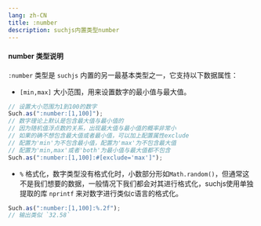 ```yaml
---
lang: zh-CN
title: :number
description: suchjs内置类型number
---
```


#### number 类型说明 <Badge text=">= 1.0.0" /> 

`:number` 类型是 `suchjs` 内置的另一最基本类型之一，它支持以下数据属性：

- `[min,max]` 大小范围，用来设置数字的最小值与最大值。

```javascript
// 设置大小范围为1到100的数字
Such.as(":number:[1,100]");
// 数字理论上默认是包含最大值与最小值的
// 因为随机值浮点数的关系，出现最大值与最小值的概率非常小
// 如果的确不想包含最大值或者最小值，可以加上配置属性exclude
// 配置为'min'为不包含最小值，配置为'max'为不包含最大值
// 配置为'min,max'或者'both'为最小值与最大值都不包含
Such.as(":number:[1,100]:#[exclude='max']");
```

- `%` 格式化，数字类型没有格式化时，小数部分形如`Math.random()`，但通常这不是我们想要的数据，一般情况下我们都会对其进行格式化，suchjs使用单独提取的库 `nprintf` 来对数字进行类似c语言的格式化。

```javascript
Such.as(":number:[1,100]:%.2f"); 
// 输出类似 `32.58`
```